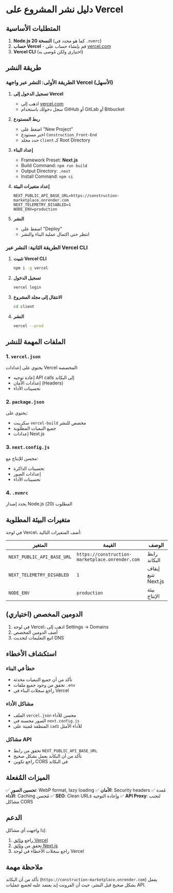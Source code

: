 # دليل نشر المشروع على Vercel

## المتطلبات الأساسية

1. **Node.js النسخة 20** (كما هو محدد في `.nvmrc`)
2. **حساب Vercel** - قم بإنشاء حساب على [vercel.com](https://vercel.com)
3. **Vercel CLI** (اختياري ولكن مُوصى به)

## طريقة النشر

### الطريقة الأولى: النشر عبر واجهة Vercel (الأسهل)

1. **تسجيل الدخول إلى Vercel**
   - اذهب إلى [vercel.com](https://vercel.com)
   - سجل دخولك باستخدام GitHub أو GitLab أو Bitbucket

2. **ربط المستودع**
   - اضغط على "New Project"
   - اختر مستودع `Construction_Front-End`
   - حدد مجلد `client` كـ Root Directory

3. **إعداد البناء**
   - Framework Preset: **Next.js**
   - Build Command: `npm run build`
   - Output Directory: `.next`
   - Install Command: `npm ci`

4. **إعداد متغيرات البيئة**
   ```
   NEXT_PUBLIC_API_BASE_URL=https://construction-marketplace.onrender.com
   NEXT_TELEMETRY_DISABLED=1
   NODE_ENV=production
   ```

5. **النشر**
   - اضغط على "Deploy"
   - انتظر حتى اكتمال عملية البناء والنشر

### الطريقة الثانية: النشر عبر Vercel CLI

1. **تثبيت Vercel CLI**
   ```bash
   npm i -g vercel
   ```

2. **تسجيل الدخول**
   ```bash
   vercel login
   ```

3. **الانتقال إلى مجلد المشروع**
   ```bash
   cd client
   ```

4. **النشر**
   ```bash
   vercel --prod
   ```

## الملفات المهمة للنشر

### 1. `vercel.json`
يحتوي على إعدادات Vercel المخصصة:
- إعادة توجيه API calls إلى البكاند
- إعدادات الأمان (Headers)
- تحسينات الأداء

### 2. `package.json`
يحتوي على:
- سكريبت `vercel-build` مخصص للنشر
- جميع التبعيات المطلوبة
- إعدادات Next.js

### 3. `next.config.js`
محسن للإنتاج مع:
- تحسينات الذاكرة
- إعدادات الصور
- تحسينات الأداء

### 4. `.nvmrc`
يحدد إصدار Node.js المطلوب (20)

## متغيرات البيئة المطلوبة

في لوحة Vercel، أضف المتغيرات التالية:

| المتغير | القيمة | الوصف |
|---------|--------|-------|
| `NEXT_PUBLIC_API_BASE_URL` | `https://construction-marketplace.onrender.com` | رابط البكاند |
| `NEXT_TELEMETRY_DISABLED` | `1` | إيقاف تتبع Next.js |
| `NODE_ENV` | `production` | بيئة الإنتاج |

## الدومين المخصص (اختياري)

1. في لوحة Vercel، اذهب إلى Settings → Domains
2. أضف الدومين المخصص
3. اتبع التعليمات لتحديث DNS

## استكشاف الأخطاء

### خطأ في البناء
- تأكد من أن جميع التبعيات محدثة
- تحقق من وجود جميع ملفات `.env`
- راجع سجلات البناء في Vercel

### مشاكل الأداء
- الملف `vercel.json` محسن للأداء
- الصور محسنة في `next.config.js`
- المنطقة مُعينة على `iad1` للأداء الأمثل

### مشاكل API
- تحقق من رابط `NEXT_PUBLIC_API_BASE_URL`
- تأكد من أن البكاند يعمل بشكل صحيح
- راجع تكوين CORS في البكاند

## الميزات المُفعلة

✅ **تحسين الصور**: WebP format, lazy loading
✅ **الأمان**: Security headers مُعدة
✅ **الأداء**: Caching مُحسن
✅ **SEO**: Clean URLs وإعادة التوجيه
✅ **API Proxy**: لتجنب مشاكل CORS

## الدعم

إذا واجهت أي مشاكل:
1. راجع [وثائق Vercel](https://vercel.com/docs)
2. تحقق من [وثائق Next.js](https://nextjs.org/docs)
3. راجع سجلات الأخطاء في لوحة Vercel

## ملاحظة مهمة

تأكد من أن البكاند (`https://construction-marketplace.onrender.com`) يعمل بشكل صحيح قبل النشر، حيث أن الفرونت إند يعتمد عليه لجميع عمليات API.
